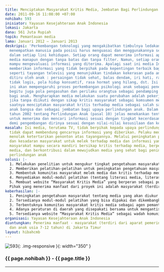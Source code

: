 ```yaml
---
title: Menciptakan Masyarakat Kritis Media, Jembatan Bagi Perlindungan Anak
date: 2011-09-16 11:08:00 +07:00
nohibah: 593
inisiator: Yayasan Kesejahteraan Anak Indonesia
lokasi: Jakarta
dana: 561 Juta Rupiah
topik: Pemantauan media
lama: Januari 2012 – Januari 2013
deskripsi: 'Perkembangan teknologi yang mengakibatkan timbulnya ledakan informasi
  menempatkan manusia pada posisi harus menguasai dan menggunakannya sebaik mungkin
  dalam setiap lini kehidupan. Setiap orang dapat menerima informasi apapun dan dari
  media manapun dengan tanpa batas dan tanpa filter. Namun, setiap orang juga harus
  mampu mengevaluasi informasi yang diterima. Apalagi saat ini media Indonesia masih
  memberikan informasi yang tidak berpihak pada kepentingan terbaik bagi anak Indonesia,
  seperti tayangan televisi yang menunjukkan tindakan kekerasan pada anak yang bisa
  ditiru oleh anak : persaingan tidak sehat, balas dendam, iri hati, rasa cinta yang
  tidak logis, pola hidup konsumtif, rasa hormat yang hilang, dst. Isi tayangan televisi
  ini akan mempengaruhi proses perkembangan psikologi anak sebagai penerus bangsa,
  begitu juga pola pengasuhan dan perilaku orangtua sebagai pendamping dan teladan
  bagi anak. Mengharapkan media melakukan suatu perubahan adalah pekerjaan panjang
  jika tanpa diikuti dengan sikap kritis masyarakat sebagai komsumen media. Sudah
  saatnya menciptakan masyarakat kritis terhadap media sebagai salah satu cara menyelamatkan
  anak bangsa dan sebagai jembatan bagi upaya perlindungan anak. Dalam UU Nomor 23
  tahun 2002 tentang Perlindungan Anak (pasal 10) jelas menekankan tentang hak anak
  untuk menerima dan mencari informasi sesuai dengan tingkat kecerdasan dan usianya
  demi pengembangan dirinya sesuai dengan nilai-nilai kesusilaan dan kepatutan.'
masalah: Isi media, terutama TV, tidak berpihak kepada upaya perlindungan anak. Kebijakan
  tidak dapat membendung gencarnya informasi yang diberikan. Pelaku media tidak dapat
  menolak ketertarikan penonton atas tayangannya. Melalui peningkatan pengetahuan
  dan kesadaran masyarakat untuk melek terhadap media dan informasi yang ada, diharapkan
  masyarakat mampu secara mandiri bersikap kritis terhadap media, berperan dalam pemantauan
  media, dan berkontribusi dalam mewujudkan media yang sehat bagi peningkatan upaya
  perlindungan anak
solusi: |-
  1. Melakukan penelitian untuk mengukur tingkat pengetahuan masyarakat tentang media dan pola konsumsi media, terutama TV.
  2. Memberikan pelatihan-pelatihan untuk peningkatan pengetahuan masyarakat tentang media.
  3. Membentuk komunitas masyarakat melek media dan kritis terhadap media yang mampu memberikan rekomendasi bagi kebijakan-kebijakan media dan kepada pelaku media.
  4. Menyediakan modul-modul pelatihan (tentang literasi media, literasi informasi, UUPA No.23/2002 tentang Perlindungan Anak dan Konvensi Hak Anak, Psikologi Perkembangan Anak)
  5. Membuat website “Masyarakat Kritis Media” yang berperan sebagai pusat informasi dan komunikasi.
  Pihak yang menerima manfaat dari proyek ini adalah masyarakat (terdiri dari aparat pemerintah, orangtua, dan anak usia 7-12 tahun) di Jakarta Timur.
keberhasilan: |-
  1. Peningkatan pengetahuan masyarakat tentang media yang akan diukur melalui pre dan post test
  2. Tersedianya modul-modul pelatihan yang bisa dipakai dan dikembangkan di wilayah lainnya.
  3. Terbentuknya komunitas masyarakat kritis media sebagai agen pemantau media.
  4. Adanya peraturan di daerah yang disepakati bersama untuk mengantisipasi dampak media bagi pertumbuhan dan perkembangan anak. Misalnya, peraturan jam tanpa TV saat jam belajar anak.
  5. Tersedianya website “Masyarakat Kritis Media” sebagai wadah komunikasi dan informasi tentang media.
organisasi: Yayasan Kesejahteraan Anak Indonesia
diuntungkan: Penerima manfaat - masyarakat (terdiri dari aparat pemerintah, orangtua,
  dan anak usia 7-12 tahun) di Jakarta Timur
layout: hibahcmb
---
```


![593](/static/img/hibahcmb/593.png){: .img-responsive }{: width="350" }

### {{ page.nohibah }} - {{ page.title }}

---
